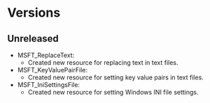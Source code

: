 # Versions

## Unreleased

- MSFT_ReplaceText:
  - Created new resource for replacing text in text files.
- MSFT_KeyValuePairFile:
  - Created new resource for setting key value pairs in text files.
- MSFT_IniSettingsFile:
  - Created new resource for setting Windows INI file settings.
